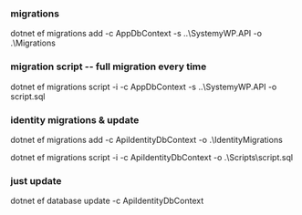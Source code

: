 ﻿### migrations

dotnet ef migrations add <name> -c AppDbContext -s ..\SystemyWP.API -o .\Migrations

### migration script -- full migration every time

dotnet ef migrations script -i -c AppDbContext -s ..\SystemyWP.API -o script.sql

### identity migrations & update

dotnet ef migrations add <name> -c ApiIdentityDbContext -o .\IdentityMigrations

dotnet ef migrations script -i -c ApiIdentityDbContext -o .\Scripts\script.sql

### just update

dotnet ef database update -c ApiIdentityDbContext